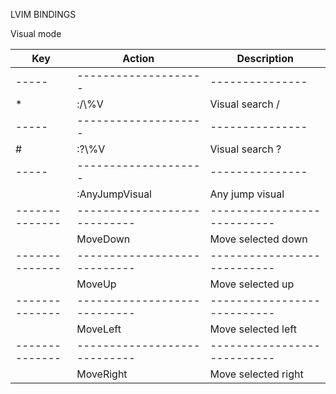 LVIM BINDINGS

Visual mode

| Key            | Action                       | Description                 |
| -------------- | ---------------------------- | --------------------------- |
| -----          | --------------------         | ---------------             |
| \*             | :<Esc>/\\%V                  | Visual search /             |
| -----          | --------------------         | ---------------             |
| #              | :<Esc>?\\%V                  | Visual search ?             |
| -----          | --------------------         | ---------------             |
| <A-u>          | :AnyJumpVisual<CR>           | Any jump visual             |
| -------------- | ---------------------------- | --------------------------- |
| <A-j>          | MoveDown                     | Move selected down          |
| -------------- | ---------------------------- | --------------------------- |
| <A-k>          | MoveUp                       | Move selected up            |
| -------------- | ---------------------------- | --------------------------- |
| <A-h>          | MoveLeft                     | Move selected left          |
| -------------- | ---------------------------- | --------------------------- |
| <A-l>          | MoveRight                    | Move selected right         |
